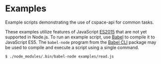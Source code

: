 # Examples

Example scripts demonstrating the use of cspace-api for common tasks.

These examples utilize features of JavaScript [ES2015](https://github.com/lukehoban/es6features#readme) that are not yet supported in Node.js. To run an example script, use [Babel](http://babeljs.io/) to compile it to JavaScript ES5. The `babel-node` program from the [Babel CLI](https://babeljs.io/docs/usage/cli/) package may be used to compile and execute a script using a single command.

```
$ ./node_modules/.bin/babel-node examples/read.js
```